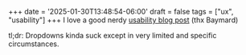 +++
date = '2025-01-30T13:48:54-06:00'
draft = false
tags = ["ux", "usability"]
+++
I love a good nerdy [usability blog post](https://baymard.com/blog/drop-down-usability) (thx Baymard)

tl;dr: Dropdowns kinda suck except in very limited and specific circumstances.